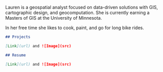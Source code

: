 Lauren is a geospatial analyst focused on data-driven solutions with GIS, cartographic design, and geocomputation. She is currently earning a Masters of GIS at the University of Minnesota. 

In her free time she likes to cook, paint, and go for long bike rides. 

```markdown
## Projects

[Link](url) and ![Image](src)
```


```markdown
## Resume

[Link](url) and ![Image](src)
```
